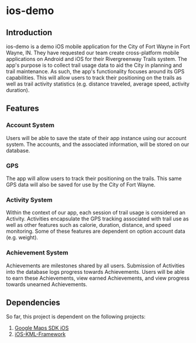 # ios-demo

## Introduction

ios-demo is a demo iOS mobile application for the City of Fort Wayne in Fort Wayne, IN. They have requested
our team create cross-platform mobile applications on Android and iOS for their Rivergreenway Trails system. 
The app's purpose is to collect trail usage data to aid the City in planning and trail maintenance. As such,
the app's functionality focuses around its GPS capabilities. This will allow users to track their positioning
on the trails as well as trail activity statistics (e.g. distance traveled, average speed, activity duration).

## Features

### Account System

Users will be able to save the state of their app instance using our account system. The accounts, and the
associated information, will be stored on our database. 

### GPS

The app will allow users to track their positioning on the trails. This same GPS data will also be saved for
use by the City of Fort Wayne.

### Activity System

Within the context of our app, each session of trail usage is considered an Activity. Activities encapsulate
the GPS tracking associated with trail use as well as other features such as calorie, duration, distance, and 
speed monitoring. Some of these features are dependent on option account data (e.g. weight).

### Achievement System

Achievements are milestones shared by all users. Submission of Activities into the database logs progress towards
Achievements. Users will be able to earn these Achievements, view earned Achievements, and view progress towards
unearned Achievements.

## Dependencies

So far, this project is dependent on the following projects:

1. [Google Maps SDK iOS](https://developers.google.com/maps/documentation/ios-sdk/?hl=en)
2. [iOS-KML-Framework](http://cocoadocs.org/docsets/iOS-KML-Framework/0.0.2/)
